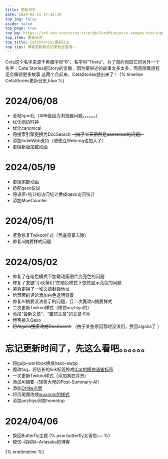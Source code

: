 ```yaml
---
title: 更新日志
date: 2024-05-11 17:42:39
top_img: false
aside: false
top_page: true
top_bg: https://jsd.cdn.storisinz.site/gh/SinzMise/picx-images-hosting@master/20240511/t.mwm.3d4lwazymy.webp
top_item: 更新日志
top_title: CetaStories更新日志
top_tips: 博客更新都会记录到这里哦~~
---
```

Ceta这个名字来源于希腊字母“θ”，名字叫“Theta”，为了简约而取它的另外一个名字：Ceta
Stories是Story的复数，因为要讲述的故事太多太多，而且随着旅程还会解锁更多故事
这两个合起来，CetaStories就出来了！
{% timeline CetaStories更新日志,blue %}

<!-- timeline 2024/06（v1.7.0） -->

# 2024/06/08
- 全站npm化（499是因为浏览器问题。。。。。。）
- 优化侧边时钟
- 优化canonical
- 将搜索引擎更换为DocSearch ~~（搞了半天居然是canonical的问题）~~
- 添加IndieWeb支持（顺便连Webring也加入了）
- 更换新版加载动画

<!-- endtimeline -->

<!-- timeline 2024/05（v1.6.0） -->

# 2024/05/19
- 更换尾部动画
- 适配qexo说说
- 将设置-统计的访问统计换成qexo访问统计
- 添加MoeCounter
# 2024/05/11
- 紧急修复Twikoo样式（黑底背景去除）
- 修复ai摘要样式问题
# 2024/05/02
- 修复了在暗色模式下加载动画图片变亮色的问题
- 修复了友链“小伙伴们”在暗色模式下依然显示亮色的问题
- 紧急更换了一堆文章封面地址
- 给页面的评论添加白色透明背景
- 修复AI摘要没法显示的问题，且二次魔改ai摘要样式
- 二次更新Twikoo样式（模仿anzhiyu的）
- 添加“最新文章”、“置顶文章”的文章卡片
- 博客接入Qexo
- ~~将Algolia搜索改成DocSearch~~ （由于某些原因暂时没法用，换回algolia了 ）

<!-- endtimeline -->

<!-- timeline 2024/04（v1.5.0） -->

# 忘记更新时间了，先这么看吧。。。。。。
- 将gulp-workbox换成hexo-swpp
- 魔改tag，将店长的link标签换成[iCat的模仿语雀标签](https://meuicat.com/blog/42/#%E8%AF%AD%E9%9B%80%E5%90%8C%E6%AC%BE%E9%93%BE%E6%8E%A5%E5%8D%A1%E7%89%87)
- 一次更新Twikoo样式（添加黑底背景）
- 添加AI摘要（轻笑大佬的Post-Summary-AI）
- 添加[Orlike点赞](https://www.qcqx.cn/article/5de26c08.html)
- 将页尾魔改成[wuanqin的样式](https://uuanqin.top/p/91b7dad/)
- 添加anzhiyu同款hometop
# 2024/04/06
- 换回Butterfly主题 {% psw butterfly太香啦~~ %}
- 模仿~~（抄的）~~Ariasaka的博客

<!-- endtimeline -->


{% endtimeline %}
